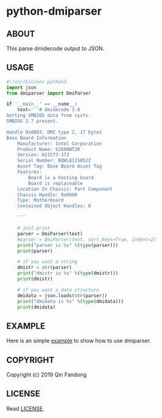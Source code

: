 # python-dmiparser

## ABOUT

This parse dmidecode output to JSON.

## USAGE

```python
#!/usr/bin/env python3
import json
from dmiparser import DmiParser

if '__main__' == __name__:
    text='''# dmidecode 3.0
Getting SMBIOS data from sysfs.
SMBIOS 2.7 present.

Handle 0x0003, DMI type 2, 17 bytes
Base Board Information
	Manufacturer: Intel Corporation
	Product Name: S2600WT2R
	Version: H21573-372
	Serial Number: BQWL81150522
	Asset Tag: Base Board Asset Tag
	Features:
		Board is a hosting board
		Board is replaceable
	Location In Chassis: Part Component
	Chassis Handle: 0x0000
	Type: Motherboard
	Contained Object Handles: 0

    '''

    # just print
    parser = DmiParser(text)
    #parser = DmiParser(text, sort_keys=True, indent=2)
    print("parser is %s" %(type(parser)))
    print(parser)

    # if you want a string
    dmistr = str(parser)
    print("dmistr is %s" %(type(dmistr)))
    print(dmistr)

    # if you want a data structure
    dmidata = json.loads(str(parser))
    print("dmidata is %s" %(type(dmidata)))
    print(dmidata)
```

## EXAMPLE

Here is an simple [example](examples/dmidecode.py) to show how to use dmiparser.

## COPYRIGHT

Copyright (c) 2019 Qin Fandong

## LICENSE

Read [LICENSE](LICENSE).

